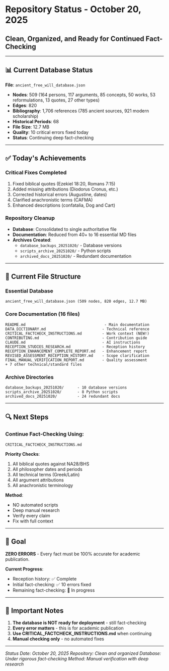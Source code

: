 # Repository Status - October 20, 2025
## Clean, Organized, and Ready for Continued Fact-Checking

---

## 📊 Current Database Status

**File**: `ancient_free_will_database.json`
- **Nodes**: 509 (164 persons, 117 arguments, 85 concepts, 50 works, 53 reformulations, 13 quotes, 27 other types)
- **Edges**: 820
- **Bibliography**: 1,706 references (785 ancient sources, 921 modern scholarship)
- **Historical Periods**: 68
- **File Size**: 12.7 MB
- **Quality**: 10 critical errors fixed today
- **Status**: Continuing deep fact-checking

---

## ✅ Today's Achievements

### Critical Fixes Completed
1. Fixed biblical quotes (Ezekiel 18:20, Romans 7:15)
2. Added missing attributions (Diodorus Cronus, etc.)
3. Corrected historical errors (Augustine, dates)
4. Clarified anachronistic terms (CAFMA)
5. Enhanced descriptions (confatalia, Dog and Cart)

### Repository Cleanup
- **Database**: Consolidated to single authoritative file
- **Documentation**: Reduced from 40+ to 16 essential MD files
- **Archives Created**:
  - `database_backups_20251020/` - Database versions
  - `scripts_archive_20251020/` - Python scripts
  - `archived_docs_20251020/` - Redundant documentation

---

## 📁 Current File Structure

### Essential Database
```
ancient_free_will_database.json (509 nodes, 820 edges, 12.7 MB)
```

### Core Documentation (16 files)
```
README.md                                   - Main documentation
DATA_DICTIONARY.md                         - Technical reference
CRITICAL_FACTCHECK_INSTRUCTIONS.md         - Work context (NEW!)
CONTRIBUTING.md                            - Contribution guide
CLAUDE.md                                  - AI instructions
RECEPTION_STUDIES_RESEARCH.md              - Reception history
RECEPTION_ENHANCEMENT_COMPLETE_REPORT.md   - Enhancement report
REVISED_ASSESSMENT_RECEPTION_HISTORY.md    - Scope clarification
FINAL_MANUAL_VERIFICATION_REPORT.md        - Quality assessment
+ 7 other technical/standard files
```

### Archive Directories
```
database_backups_20251020/      - 10 database versions
scripts_archive_20251020/       - 8 Python scripts
archived_docs_20251020/         - 24 redundant docs
```

---

## 🔍 Next Steps

### Continue Fact-Checking Using:
`CRITICAL_FACTCHECK_INSTRUCTIONS.md`

**Priority Checks**:
1. All biblical quotes against NA28/BHS
2. All philosopher dates and periods
3. All technical terms (Greek/Latin)
4. All argument attributions
5. All anachronistic terminology

**Method**:
- NO automated scripts
- Deep manual research
- Verify every claim
- Fix with full context

---

## 🎯 Goal

**ZERO ERRORS** - Every fact must be 100% accurate for academic publication.

**Current Progress**:
- Reception history: ✅ Complete
- Initial fact-checking: ✅ 10 errors fixed
- Remaining fact-checking: 🔄 In progress

---

## 📝 Important Notes

1. **The database is NOT ready for deployment** - still fact-checking
2. **Every error matters** - this is for academic publication
3. **Use CRITICAL_FACTCHECK_INSTRUCTIONS.md** when continuing
4. **Manual checking only** - no automated fixes

---

*Status Date: October 20, 2025*
*Repository: Clean and organized*
*Database: Under rigorous fact-checking*
*Method: Manual verification with deep research*